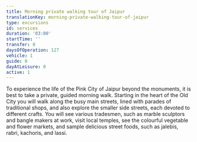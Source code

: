 ```yaml
---
title: Morning private walking tour of Jaipur
translationKey: morning-private-walking-tour-of-jaipur
type: excursions
id: services
duration: '03:00'
startTime: ''
transfer: 0
daysOfOperation: 127
vehicle: 1
guide: 0
dayAtLeisure: 0
active: 1
---
```

To experience the life of the Pink City of Jaipur beyond the monuments, it is best to take a private, guided morning walk. Starting in the heart of the Old City you will walk along the busy main streets, lined with parades of traditional shops, and also explore the smaller side streets, each devoted to different crafts. You will see various tradesmen, such as marble sculptors and bangle makers at work, visit local temples, see the colourful vegetable and flower markets, and sample delicious street foods, such as jalebis, rabri, kachoris, and lassi.